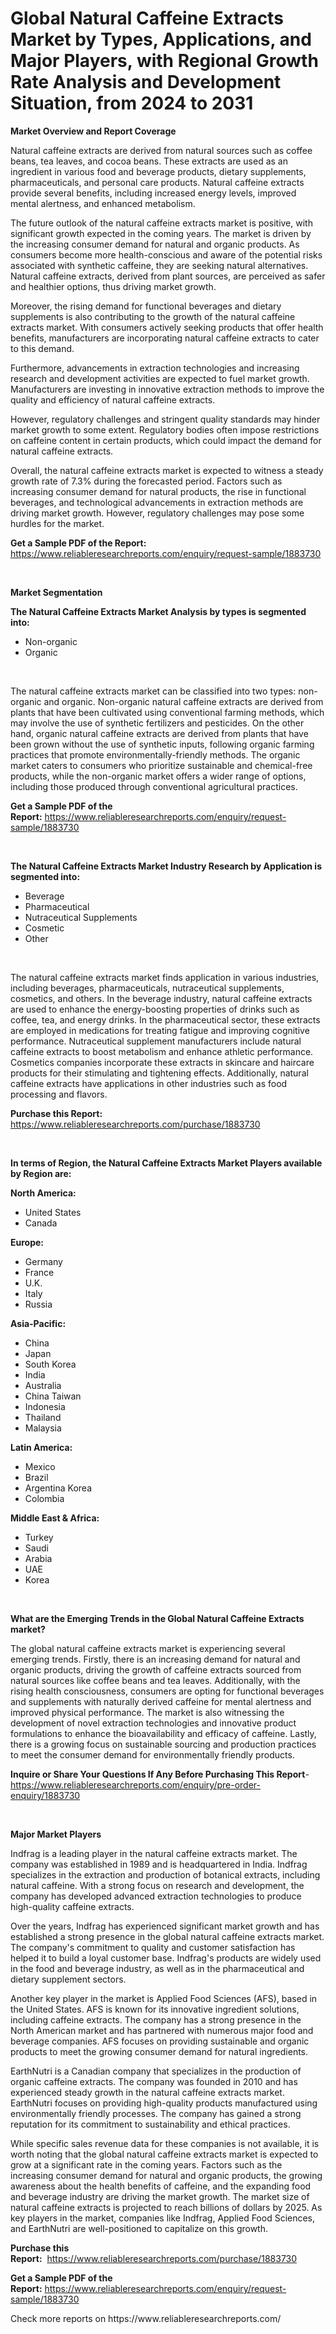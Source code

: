<p><h1>Global Natural Caffeine Extracts Market by Types, Applications, and Major Players, with Regional Growth Rate Analysis and Development Situation, from 2024 to 2031</h1></p><p><strong>Market Overview and Report Coverage</strong></p>
<p><p>Natural caffeine extracts are derived from natural sources such as coffee beans, tea leaves, and cocoa beans. These extracts are used as an ingredient in various food and beverage products, dietary supplements, pharmaceuticals, and personal care products. Natural caffeine extracts provide several benefits, including increased energy levels, improved mental alertness, and enhanced metabolism.</p><p>The future outlook of the natural caffeine extracts market is positive, with significant growth expected in the coming years. The market is driven by the increasing consumer demand for natural and organic products. As consumers become more health-conscious and aware of the potential risks associated with synthetic caffeine, they are seeking natural alternatives. Natural caffeine extracts, derived from plant sources, are perceived as safer and healthier options, thus driving market growth.</p><p>Moreover, the rising demand for functional beverages and dietary supplements is also contributing to the growth of the natural caffeine extracts market. With consumers actively seeking products that offer health benefits, manufacturers are incorporating natural caffeine extracts to cater to this demand.</p><p>Furthermore, advancements in extraction technologies and increasing research and development activities are expected to fuel market growth. Manufacturers are investing in innovative extraction methods to improve the quality and efficiency of natural caffeine extracts.</p><p>However, regulatory challenges and stringent quality standards may hinder market growth to some extent. Regulatory bodies often impose restrictions on caffeine content in certain products, which could impact the demand for natural caffeine extracts.</p><p>Overall, the natural caffeine extracts market is expected to witness a steady growth rate of 7.3% during the forecasted period. Factors such as increasing consumer demand for natural products, the rise in functional beverages, and technological advancements in extraction methods are driving market growth. However, regulatory challenges may pose some hurdles for the market.</p></p>
<p><strong>Get a Sample PDF of the Report:</strong> <a href="https://www.reliableresearchreports.com/enquiry/request-sample/1883730">https://www.reliableresearchreports.com/enquiry/request-sample/1883730</a></p>
<p>&nbsp;</p>
<p><strong>Market Segmentation</strong></p>
<p><strong>The Natural Caffeine Extracts Market Analysis by types is segmented into:</strong></p>
<p><ul><li>Non-organic</li><li>Organic</li></ul></p>
<p>&nbsp;</p>
<p><p>The natural caffeine extracts market can be classified into two types: non-organic and organic. Non-organic natural caffeine extracts are derived from plants that have been cultivated using conventional farming methods, which may involve the use of synthetic fertilizers and pesticides. On the other hand, organic natural caffeine extracts are derived from plants that have been grown without the use of synthetic inputs, following organic farming practices that promote environmentally-friendly methods. The organic market caters to consumers who prioritize sustainable and chemical-free products, while the non-organic market offers a wider range of options, including those produced through conventional agricultural practices.</p></p>
<p><strong>Get a Sample PDF of the Report:</strong>&nbsp;<a href="https://www.reliableresearchreports.com/enquiry/request-sample/1883730">https://www.reliableresearchreports.com/enquiry/request-sample/1883730</a></p>
<p>&nbsp;</p>
<p><strong>The Natural Caffeine Extracts Market Industry Research by Application is segmented into:</strong></p>
<p><ul><li>Beverage</li><li>Pharmaceutical</li><li>Nutraceutical Supplements</li><li>Cosmetic</li><li>Other</li></ul></p>
<p>&nbsp;</p>
<p><p>The natural caffeine extracts market finds application in various industries, including beverages, pharmaceuticals, nutraceutical supplements, cosmetics, and others. In the beverage industry, natural caffeine extracts are used to enhance the energy-boosting properties of drinks such as coffee, tea, and energy drinks. In the pharmaceutical sector, these extracts are employed in medications for treating fatigue and improving cognitive performance. Nutraceutical supplement manufacturers include natural caffeine extracts to boost metabolism and enhance athletic performance. Cosmetics companies incorporate these extracts in skincare and haircare products for their stimulating and tightening effects. Additionally, natural caffeine extracts have applications in other industries such as food processing and flavors.</p></p>
<p><strong>Purchase this Report:</strong>&nbsp; <a href="https://www.reliableresearchreports.com/purchase/1883730">https://www.reliableresearchreports.com/purchase/1883730</a></p>
<p>&nbsp;</p>
<p><strong>In terms of Region, the Natural Caffeine Extracts Market Players available by Region are:</strong></p>
<p>
    <p> <strong> North America: </strong>
        <ul>
            <li>United States</li>
            <li>Canada</li>
        </ul>
        </p> 
    <p> <strong> Europe: </strong>
        <ul>
            <li>Germany</li>
            <li>France</li>
            <li>U.K.</li>
            <li>Italy</li>
            <li>Russia</li>
        </ul>
        </p> 
    <p> <strong> Asia-Pacific: </strong>
        <ul>
            <li>China</li>
            <li>Japan</li>
            <li>South Korea</li>
            <li>India</li>
            <li>Australia</li>
            <li>China Taiwan</li>
            <li>Indonesia</li>
            <li>Thailand</li>
            <li>Malaysia</li>
        </ul>
        </p> 
    <p> <strong> Latin America: </strong>
        <ul>
            <li>Mexico</li>
            <li>Brazil</li>
            <li>Argentina Korea</li>
            <li>Colombia</li>
        </ul>
        </p> 
    <p> <strong> Middle East & Africa: </strong>
        <ul>
            <li>Turkey</li>
            <li>Saudi</li>
            <li>Arabia</li>
            <li>UAE</li>
            <li>Korea</li>
        </ul>
    </p>
    </p>
<p>&nbsp;</p>
<p><strong>What are the Emerging Trends in the Global Natural Caffeine Extracts market?</strong></p>
<p><p>The global natural caffeine extracts market is experiencing several emerging trends. Firstly, there is an increasing demand for natural and organic products, driving the growth of caffeine extracts sourced from natural sources like coffee beans and tea leaves. Additionally, with the rising health consciousness, consumers are opting for functional beverages and supplements with naturally derived caffeine for mental alertness and improved physical performance. The market is also witnessing the development of novel extraction technologies and innovative product formulations to enhance the bioavailability and efficacy of caffeine. Lastly, there is a growing focus on sustainable sourcing and production practices to meet the consumer demand for environmentally friendly products.</p></p>
<p><strong>Inquire or Share Your Questions If Any Before Purchasing This Report</strong>- <a href="https://www.reliableresearchreports.com/enquiry/pre-order-enquiry/1883730">https://www.reliableresearchreports.com/enquiry/pre-order-enquiry/1883730</a></p>
<p>&nbsp;</p>
<p><strong>Major Market Players</strong></p>
<p><p>Indfrag is a leading player in the natural caffeine extracts market. The company was established in 1989 and is headquartered in India. Indfrag specializes in the extraction and production of botanical extracts, including natural caffeine. With a strong focus on research and development, the company has developed advanced extraction technologies to produce high-quality caffeine extracts.</p><p>Over the years, Indfrag has experienced significant market growth and has established a strong presence in the global natural caffeine extracts market. The company's commitment to quality and customer satisfaction has helped it to build a loyal customer base. Indfrag's products are widely used in the food and beverage industry, as well as in the pharmaceutical and dietary supplement sectors.</p><p>Another key player in the market is Applied Food Sciences (AFS), based in the United States. AFS is known for its innovative ingredient solutions, including caffeine extracts. The company has a strong presence in the North American market and has partnered with numerous major food and beverage companies. AFS focuses on providing sustainable and organic products to meet the growing consumer demand for natural ingredients.</p><p>EarthNutri is a Canadian company that specializes in the production of organic caffeine extracts. The company was founded in 2010 and has experienced steady growth in the natural caffeine extracts market. EarthNutri focuses on providing high-quality products manufactured using environmentally friendly processes. The company has gained a strong reputation for its commitment to sustainability and ethical practices.</p><p>While specific sales revenue data for these companies is not available, it is worth noting that the global natural caffeine extracts market is expected to grow at a significant rate in the coming years. Factors such as the increasing consumer demand for natural and organic products, the growing awareness about the health benefits of caffeine, and the expanding food and beverage industry are driving the market growth. The market size of natural caffeine extracts is projected to reach billions of dollars by 2025. As key players in the market, companies like Indfrag, Applied Food Sciences, and EarthNutri are well-positioned to capitalize on this growth.</p></p>
<p><strong>Purchase this Report:</strong>&nbsp;&nbsp;<a href="https://www.reliableresearchreports.com/purchase/1883730">https://www.reliableresearchreports.com/purchase/1883730</a></p>
<p></p>
<p><strong>Get a Sample PDF of the Report:</strong>&nbsp;<a href="https://www.reliableresearchreports.com/enquiry/request-sample/1883730">https://www.reliableresearchreports.com/enquiry/request-sample/1883730</a></p>
<p>Check more reports on https://www.reliableresearchreports.com/</p>